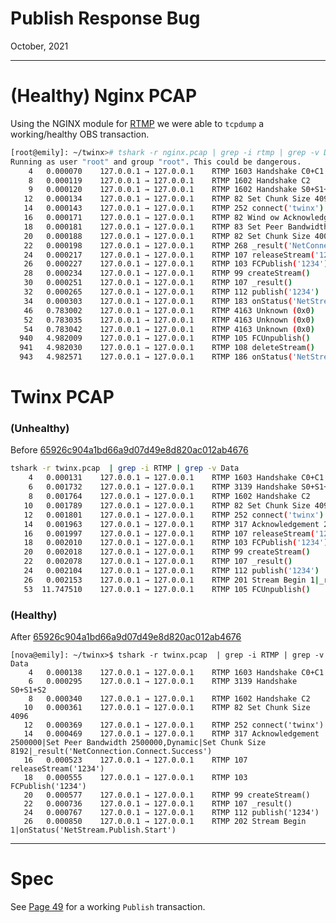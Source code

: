 # Publish Response Bug

October, 2021

---

# (Healthy) Nginx PCAP

Using the NGINX module for [RTMP](https://github.com/arut/nginx-rtmp-module) we were able to `tcpdump` a working/healthy OBS transaction.

```bash
[root@emily]: ~/twinx># tshark -r nginx.pcap | grep -i rtmp | grep -v Data
Running as user "root" and group "root". This could be dangerous.
    4   0.000070    127.0.0.1 → 127.0.0.1    RTMP 1603 Handshake C0+C1
    8   0.000119    127.0.0.1 → 127.0.0.1    RTMP 1602 Handshake C2
    9   0.000120    127.0.0.1 → 127.0.0.1    RTMP 1602 Handshake S0+S1+S2
   12   0.000134    127.0.0.1 → 127.0.0.1    RTMP 82 Set Chunk Size 4096
   14   0.000143    127.0.0.1 → 127.0.0.1    RTMP 252 connect('twinx')
   16   0.000171    127.0.0.1 → 127.0.0.1    RTMP 82 Wind ow Acknowledgement Size 5000000
   18   0.000181    127.0.0.1 → 127.0.0.1    RTMP 83 Set Peer Bandwidth 5000000,Dynamic
   20   0.000188    127.0.0.1 → 127.0.0.1    RTMP 82 Set Chunk Size 4000
   22   0.000198    127.0.0.1 → 127.0.0.1    RTMP 268 _result('NetConnection.Connect.Success')
   24   0.000217    127.0.0.1 → 127.0.0.1    RTMP 107 releaseStream('1234')
   26   0.000227    127.0.0.1 → 127.0.0.1    RTMP 103 FCPublish('1234')
   28   0.000234    127.0.0.1 → 127.0.0.1    RTMP 99 createStream()
   30   0.000251    127.0.0.1 → 127.0.0.1    RTMP 107 _result()
   32   0.000265    127.0.0.1 → 127.0.0.1    RTMP 112 publish('1234')
   34   0.000303    127.0.0.1 → 127.0.0.1    RTMP 183 onStatus('NetStream.Publish.Start')
   46   0.783002    127.0.0.1 → 127.0.0.1    RTMP 4163 Unknown (0x0)
   52   0.783035    127.0.0.1 → 127.0.0.1    RTMP 4163 Unknown (0x0)
   54   0.783042    127.0.0.1 → 127.0.0.1    RTMP 4163 Unknown (0x0)
  940   4.982009    127.0.0.1 → 127.0.0.1    RTMP 105 FCUnpublish()
  941   4.982030    127.0.0.1 → 127.0.0.1    RTMP 108 deleteStream()
  943   4.982571    127.0.0.1 → 127.0.0.1    RTMP 186 onStatus('NetStream.Unpublish.Success')
```

# Twinx PCAP

### (Unhealthy)

Before [65926c904a1bd66a9d07d49e8d820ac012ab4676](https://github.com/kris-nova/twinx/commit/65926c904a1bd66a9d07d49e8d820ac012ab4676)

```bash
tshark -r twinx.pcap  | grep -i RTMP | grep -v Data
    4   0.000131    127.0.0.1 → 127.0.0.1    RTMP 1603 Handshake C0+C1
    6   0.001732    127.0.0.1 → 127.0.0.1    RTMP 3139 Handshake S0+S1+S2
    8   0.001764    127.0.0.1 → 127.0.0.1    RTMP 1602 Handshake C2
   10   0.001789    127.0.0.1 → 127.0.0.1    RTMP 82 Set Chunk Size 4096
   12   0.001801    127.0.0.1 → 127.0.0.1    RTMP 252 connect('twinx')
   14   0.001963    127.0.0.1 → 127.0.0.1    RTMP 317 Acknowledgement 2500000|Set Peer Bandwidth 2500000,Dynamic|Set Chunk Size 8192|_result('NetConnection.Connect.Success')
   16   0.001997    127.0.0.1 → 127.0.0.1    RTMP 107 releaseStream('1234')
   18   0.002010    127.0.0.1 → 127.0.0.1    RTMP 103 FCPublish('1234')
   20   0.002018    127.0.0.1 → 127.0.0.1    RTMP 99 createStream()
   22   0.002078    127.0.0.1 → 127.0.0.1    RTMP 107 _result()
   24   0.002104    127.0.0.1 → 127.0.0.1    RTMP 112 publish('1234')
   26   0.002153    127.0.0.1 → 127.0.0.1    RTMP 201 Stream Begin 1|_result('NetStream.Publish.Start')
   53  11.747510    127.0.0.1 → 127.0.0.1    RTMP 105 FCUnpublish()
```

### (Healthy)


After [65926c904a1bd66a9d07d49e8d820ac012ab4676](https://github.com/kris-nova/twinx/commit/65926c904a1bd66a9d07d49e8d820ac012ab4676)

```
[nova@emily]: ~/twinx>$ tshark -r twinx.pcap  | grep -i RTMP | grep -v Data
    4   0.000138    127.0.0.1 → 127.0.0.1    RTMP 1603 Handshake C0+C1
    6   0.000295    127.0.0.1 → 127.0.0.1    RTMP 3139 Handshake S0+S1+S2
    8   0.000340    127.0.0.1 → 127.0.0.1    RTMP 1602 Handshake C2
   10   0.000361    127.0.0.1 → 127.0.0.1    RTMP 82 Set Chunk Size 4096
   12   0.000369    127.0.0.1 → 127.0.0.1    RTMP 252 connect('twinx')
   14   0.000469    127.0.0.1 → 127.0.0.1    RTMP 317 Acknowledgement 2500000|Set Peer Bandwidth 2500000,Dynamic|Set Chunk Size 8192|_result('NetConnection.Connect.Success')
   16   0.000523    127.0.0.1 → 127.0.0.1    RTMP 107 releaseStream('1234')
   18   0.000555    127.0.0.1 → 127.0.0.1    RTMP 103 FCPublish('1234')
   20   0.000577    127.0.0.1 → 127.0.0.1    RTMP 99 createStream()
   22   0.000736    127.0.0.1 → 127.0.0.1    RTMP 107 _result()
   24   0.000767    127.0.0.1 → 127.0.0.1    RTMP 112 publish('1234')
   26   0.000850    127.0.0.1 → 127.0.0.1    RTMP 202 Stream Begin 1|onStatus('NetStream.Publish.Start')
```


---

# Spec

See [Page 49](https://www.adobe.com/content/dam/acom/en/devnet/rtmp/pdf/rtmp_specification_1.0.pdf) for a working `Publish` transaction.